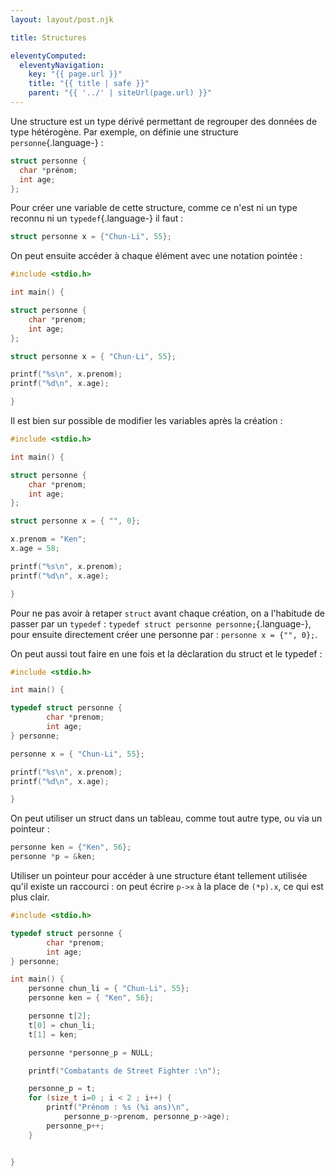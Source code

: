```yaml
---
layout: layout/post.njk

title: Structures

eleventyComputed:
  eleventyNavigation:
    key: "{{ page.url }}"
    title: "{{ title | safe }}"
    parent: "{{ '../' | siteUrl(page.url) }}"
---
```


Une structure est un type dérivé permettant de regrouper des données de type hétérogène. Par exemple, on définie une structure `personne`{.language-} :

```c
struct personne {
  char *prénom;
  int age;
};
```

Pour créer une variable de cette structure, comme ce n'est ni un type reconnu ni un `typedef`{.language-} il faut :

```c
struct personne x = {"Chun-Li", 55};
```

On peut ensuite accéder à chaque élément avec une notation pointée :

```c
#include <stdio.h>

int main() {

struct personne {
    char *prenom;
    int age;
};

struct personne x = { "Chun-Li", 55};

printf("%s\n", x.prenom);
printf("%d\n", x.age);

}
```

Il est bien sur possible de modifier les variables après la création :

```c
#include <stdio.h>

int main() {

struct personne {
    char *prenom;
    int age;
};

struct personne x = { "", 0};

x.prenom = "Ken";
x.age = 58;

printf("%s\n", x.prenom);
printf("%d\n", x.age);

}
```

Pour ne pas avoir à retaper `struct` avant chaque création, on a l'habitude de passer par un `typedef` : `typedef struct personne personne;`{.language-},
pour ensuite directement créer une personne par : `personne x = {"", 0};`.

On peut aussi tout faire en une fois et la déclaration du struct et le typedef :

```c
#include <stdio.h>

int main() {

typedef struct personne {
        char *prenom;
        int age;
} personne;

personne x = { "Chun-Li", 55};

printf("%s\n", x.prenom);
printf("%d\n", x.age);

}
```

On peut utiliser un struct dans un tableau, comme tout autre type, ou via un pointeur :

```c
personne ken = {"Ken", 56};
personne *p = &ken;
```

Utiliser un pointeur pour accéder à une structure étant tellement utilisée qu'il existe un raccourci : on peut écrire `p->x` à la place de `(*p).x`, ce qui est plus clair.

```c
#include <stdio.h>

typedef struct personne {
        char *prenom;
        int age;
} personne;

int main() {
    personne chun_li = { "Chun-Li", 55};
    personne ken = { "Ken", 56};

    personne t[2];
    t[0] = chun_li;
    t[1] = ken;

    personne *personne_p = NULL;

    printf("Combatants de Street Fighter :\n");

    personne_p = t;
    for (size_t i=0 ; i < 2 ; i++) {
        printf("Prénom : %s (%i ans)\n", 
            personne_p->prenom, personne_p->age);
        personne_p++;
    }


}

```
